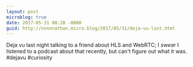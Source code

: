```yaml
---
layout: post
microblog: true
date: 2017-05-31 08:28 -0800
guid: http://nnnnnathan.micro.blog/2017/05/31/deja-vu-last.html
---
```

Deja vu last night talking to a friend about HLS and WebRTC; I _swear_ I listened to a podcast about that recently, but can't figure out what it was. #dejavu #curiosity
